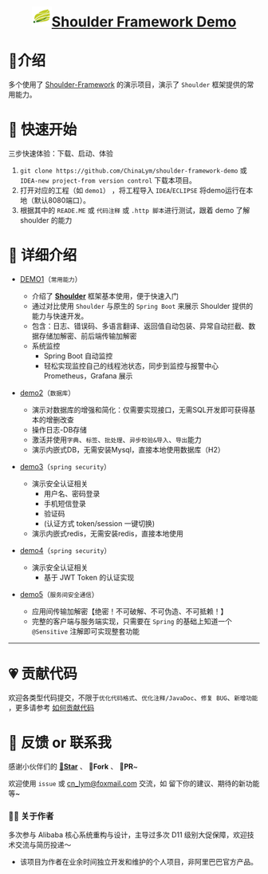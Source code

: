 <h1 align="center"><img src="doc/img/logo.png" height="40" width="40" /><a href="https://github.com/ChinaLym/shoulder-framework-demo" target="_blank">Shoulder Framework Demo</a></h1>

# 📖介绍

多个使用了 [Shoulder-Framework](https://github.com/ChinaLym/shoulder-framework) 的演示项目，演示了 `Shoulder` 框架提供的常用能力。

# 🚀 快速开始
三步快速体验：下载、启动、体验

1. `git clone https://github.com/ChinaLym/shoulder-framework-demo` 或 `IDEA-new project-from version control` 下载本项目。
2. 打开对应的工程（如 `demo1`） ，将工程导入 `IDEA`/`ECLIPSE` 将demo运行在本地（默认8080端口）。
3. 根据其中的 `READE.ME` 或 `代码注释` 或 `.http 脚本`进行测试，跟着 demo 了解 shoulder 的能力

# 🧐 详细介绍
- [DEMO1](demo1/README.md)（`常用能力`）
    - 介绍了 **[Shoulder](https://github.com/ChinaLym/shoulder-framework)** 框架基本使用，便于快速入门
    - 通过对比使用 `Shoulder` 与原生的 `Spring Boot` 来展示 Shoulder 提供的能力与快速开发。
    - 包含：日志、错误码、多语言翻译、返回值自动包装、异常自动拦截、数据存储加解密、前后端传输加解密
    - 系统监控
        - Spring Boot 自动监控
        - 轻松实现监控自己的线程池状态，同步到监控与报警中心 Prometheus，Grafana 展示

- [demo2](demo2/README.md)（`数据库`）
    - 演示对数据库的增强和简化：仅需要实现接口，无需SQL开发即可获得基本的增删改查
    - 操作日志-DB存储
    - 激活并使用`字典`、`标签`、`批处理`、`异步校验&导入`、`导出`能力
    - 演示内嵌式DB，无需安装Mysql，直接本地使用数据库（H2）

- [demo3](demo3/README.md)（`spring security`）
    - 演示安全认证相关
        - 用户名、密码登录
        - 手机短信登录
        - 验证码
        - (认证方式 token/session 一键切换)
    - 演示内嵌式redis，无需安装redis，直接本地使用

- [demo4](demo4/README.md)（`spring security`）
    - 演示安全认证相关
        - 基于 JWT Token 的认证实现


- [demo5](demo5/README.md)（`服务间安全通信`）
    - 应用间传输加解密【绝密！不可破解、不可伪造、不可抵赖！】
    - 完整的客户端与服务端实现，只需要在 `Spring` 的基础上知道一个 `@Sensitive` 注解即可实现整套功能

---

# 💗 贡献代码

欢迎各类型代码提交，不限于`优化代码格式`、`优化注释/JavaDoc`、`修复 BUG`、`新增功能`
，更多请参考 [如何贡献代码](CONTRIBUTING.MD)

# 📩 反馈 or 联系我

感谢小伙伴们的 **[🌟Star](https://github.com/ChinaLym/shoulder-framework/star)** 、 **🍴Fork** 、 **🏁PR**~ 

欢迎使用 `issue` 或 [cn_lym@foxmail.com](mailto:cn_lym@foxmail.com) 交流，如 留下你的建议、期待的新功能等~

### 👨‍💼 关于作者

多次参与 Alibaba 核心系统重构与设计，主导过多次 D11 级别大促保障，欢迎技术交流与简历投递～
- 该项目为作者在业余时间独立开发和维护的个人项目，非阿里巴巴官方产品。
